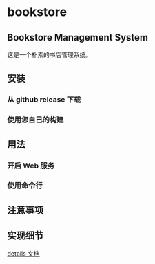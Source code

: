 # bookstore

## Bookstore Management System

这是一个朴素的书店管理系统。

## 安装

### 从 github release 下载

### 使用您自己的构建

## 用法

### 开启 Web 服务

### 使用命令行

## 注意事项

## 实现细节

[details 文档](docs/details.md)
